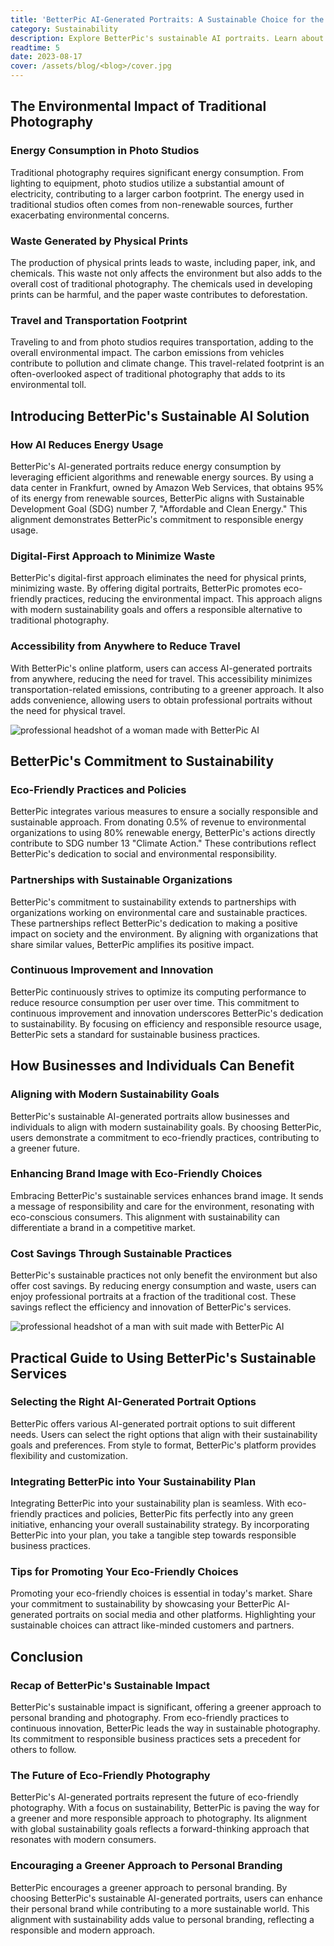 ```yaml
---
title: 'BetterPic AI-Generated Portraits: A Sustainable Choice for the Modern World'
category: Sustainability
description: Explore BetterPic's sustainable AI portraits. Learn about eco-friendly practices, benefits for businesses, and a guide to using BetterPic's services
readtime: 5
date: 2023-08-17
cover: /assets/blog/<blog>/cover.jpg
---
```

## The Environmental Impact of Traditional Photography

### Energy Consumption in Photo Studios

Traditional photography requires significant energy consumption. From lighting to equipment, photo studios utilize a substantial amount of electricity, contributing to a larger carbon footprint. The energy used in traditional studios often comes from non-renewable sources, further exacerbating environmental concerns.

### Waste Generated by Physical Prints

The production of physical prints leads to waste, including paper, ink, and chemicals. This waste not only affects the environment but also adds to the overall cost of traditional photography. The chemicals used in developing prints can be harmful, and the paper waste contributes to deforestation.

### Travel and Transportation Footprint

Traveling to and from photo studios requires transportation, adding to the overall environmental impact. The carbon emissions from vehicles contribute to pollution and climate change. This travel-related footprint is an often-overlooked aspect of traditional photography that adds to its environmental toll.

## Introducing BetterPic's Sustainable AI Solution

### How AI Reduces Energy Usage

BetterPic's AI-generated portraits reduce energy consumption by leveraging efficient algorithms and renewable energy sources. By using a data center in Frankfurt, owned by Amazon Web Services, that obtains 95% of its energy from renewable sources, BetterPic aligns with Sustainable Development Goal (SDG) number 7, "Affordable and Clean Energy." This alignment demonstrates BetterPic's commitment to responsible energy usage.

### Digital-First Approach to Minimize Waste

BetterPic's digital-first approach eliminates the need for physical prints, minimizing waste. By offering digital portraits, BetterPic promotes eco-friendly practices, reducing the environmental impact. This approach aligns with modern sustainability goals and offers a responsible alternative to traditional photography.

### Accessibility from Anywhere to Reduce Travel

With BetterPic's online platform, users can access AI-generated portraits from anywhere, reducing the need for travel. This accessibility minimizes transportation-related emissions, contributing to a greener approach. It also adds convenience, allowing users to obtain professional portraits without the need for physical travel.

![professional headshot of a woman made with BetterPic AI](/assets/blog/media/model-examples-1/betterpic-generated-headshot-509.jpg)

## BetterPic's Commitment to Sustainability

### Eco-Friendly Practices and Policies

BetterPic integrates various measures to ensure a socially responsible and sustainable approach. From donating 0.5% of revenue to environmental organizations to using 80% renewable energy, BetterPic's actions directly contribute to SDG number 13 "Climate Action." These contributions reflect BetterPic's dedication to social and environmental responsibility.

### Partnerships with Sustainable Organizations

BetterPic's commitment to sustainability extends to partnerships with organizations working on environmental care and sustainable practices. These partnerships reflect BetterPic's dedication to making a positive impact on society and the environment. By aligning with organizations that share similar values, BetterPic amplifies its positive impact.

### Continuous Improvement and Innovation

BetterPic continuously strives to optimize its computing performance to reduce resource consumption per user over time. This commitment to continuous improvement and innovation underscores BetterPic's dedication to sustainability. By focusing on efficiency and responsible resource usage, BetterPic sets a standard for sustainable business practices.

## How Businesses and Individuals Can Benefit

### Aligning with Modern Sustainability Goals

BetterPic's sustainable AI-generated portraits allow businesses and individuals to align with modern sustainability goals. By choosing BetterPic, users demonstrate a commitment to eco-friendly practices, contributing to a greener future.

### Enhancing Brand Image with Eco-Friendly Choices

Embracing BetterPic's sustainable services enhances brand image. It sends a message of responsibility and care for the environment, resonating with eco-conscious consumers. This alignment with sustainability can differentiate a brand in a competitive market.

### Cost Savings Through Sustainable Practices

BetterPic's sustainable practices not only benefit the environment but also offer cost savings. By reducing energy consumption and waste, users can enjoy professional portraits at a fraction of the traditional cost. These savings reflect the efficiency and innovation of BetterPic's services.

![professional headshot of a man with suit made with BetterPic AI](/assets/blog/media/model-examples-1/betterpic-generated-headshot-14.jpg)

## Practical Guide to Using BetterPic's Sustainable Services

### Selecting the Right AI-Generated Portrait Options

BetterPic offers various AI-generated portrait options to suit different needs. Users can select the right options that align with their sustainability goals and preferences. From style to format, BetterPic's platform provides flexibility and customization.

### Integrating BetterPic into Your Sustainability Plan

Integrating BetterPic into your sustainability plan is seamless. With eco-friendly practices and policies, BetterPic fits perfectly into any green initiative, enhancing your overall sustainability strategy. By incorporating BetterPic into your plan, you take a tangible step towards responsible business practices.

### Tips for Promoting Your Eco-Friendly Choices

Promoting your eco-friendly choices is essential in today's market. Share your commitment to sustainability by showcasing your BetterPic AI-generated portraits on social media and other platforms. Highlighting your sustainable choices can attract like-minded customers and partners.

## Conclusion

### Recap of BetterPic's Sustainable Impact

BetterPic's sustainable impact is significant, offering a greener approach to personal branding and photography. From eco-friendly practices to continuous innovation, BetterPic leads the way in sustainable photography. Its commitment to responsible business practices sets a precedent for others to follow.

### The Future of Eco-Friendly Photography

BetterPic's AI-generated portraits represent the future of eco-friendly photography. With a focus on sustainability, BetterPic is paving the way for a greener and more responsible approach to photography. Its alignment with global sustainability goals reflects a forward-thinking approach that resonates with modern consumers.

### Encouraging a Greener Approach to Personal Branding

BetterPic encourages a greener approach to personal branding. By choosing BetterPic's sustainable AI-generated portraits, users can enhance their personal brand while contributing to a more sustainable world. This alignment with sustainability adds value to personal branding, reflecting a responsible and modern approach.
